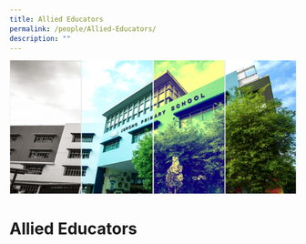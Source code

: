 ```yaml
---
title: Allied Educators
permalink: /people/Allied-Educators/
description: ""
---
```

![](/images/Banner.png)

Allied Educators
================